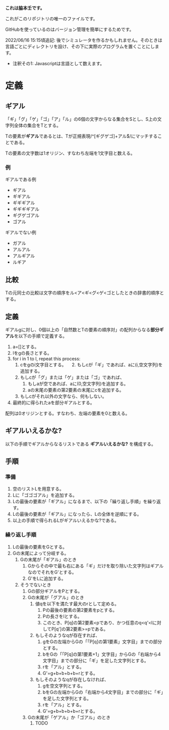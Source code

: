 **これは脇本壬です。**

これがこのリポジトリの唯一のファイルです。

GitHubを使っているのはバージョン管理を簡単にするためです。

2022/06/16 15:15頃追記: 後でシミュレータを作るかもしれません。そのときは言語ごとにディレクトリを設け、その下に実際のプログラムを置くことにします。

* 注釈その1: Javascriptは言語として数えます。

# 定義

## ギアル

「ギ」「グ」「ゲ」「ゴ」「ア」「ル」の6個の文字からなる集合をSとし、S上の文字列全体の集合をTとする。

Tの要素が**ギアル**であるとは、Tが正規表現/^[ギグゲゴ]+アル$/にマッチすることである。

Tの要素の文字数は1オリジン、すなわち左端を1文字目と数える。

### 例

ギアルである例
- ギアル
- ギギアル
- ギギギアル
- ギギギギアル
- ギグゲゴアル
- ゴアル

ギアルでない例
- ガアル
- アルアル
- アルギアル
- ルギア

## 比較

Tの元同士の比較は文字の順序をル<ア<ギ<グ<ゲ<ゴとしたときの辞書的順序とする。

## 定義

ギアルgに対し、0個以上の「自然数とTの要素の順序対」の配列からなる**部分ギアル**を以下の手順で定義する。

1. a=[]とする。
2. lをgの長さとする。
3. for i in 1 to l, repeat this process:
    1. cをgのi文字目とする。
   　2. もしcが「ギ」であれば、aに(i,空文字列)を追加する。
    3. もしcが「グ」または「ゲ」または「ゴ」であれば、
        1. もしaが空であれば、aに(0,空文字列)を追加する。
        2. aの末尾の要素の第2要素の末尾にcを追加する。
    4. もしcがそれ以外の文字なら、何もしない。
4. 最終的に得られたaを部分ギアルとする。

配列は0オリジンとする。すなわち、左端の要素を0と数える。

## ギアルいえるかな?

以下の手順でギアルからなるリストである **ギアルいえるかな?** を構成する。

## 手順

### 準備

1. 空のリストLを用意する。
2. Lに「ゴゴゴアル」を追加する。
3. Lの最後の要素が「ギアル」になるまで、以下の「繰り返し手順」を繰り返す。
4. Lの最後の要素が「ギアル」になったら、Lの全体を逆順にする。
5. 以上の手順で得られるLがギアルいえるかな?である。

### 繰り返し手順

1. Lの最後の要素をGとする。
2. Gの末尾によって分岐する。
    1. Gの末尾が「ギアル」のとき
        1. Gからその中で最も右にある「ギ」だけを取り除いた文字列はギアルなのでそれをG'とする。
        2. G'をLに追加する。
    2. そうでないとき
        1. Gの部分ギアルをPとする。
        2. Gの末尾が「グアル」のとき
            1. 値qを以下を満たす最大のrとして定める。
                1. Pの最後の要素の第2要素をpとする。
                2. Pの長さをlとする。
                3. このとき、P[q]の第2要素<pであり、かつ任意のq<q'<lに対してP[q']の第2要素>=pである。
            2. もしそのようなqが存在すれば、
                1. gをGの左端からGの「「P[q]の第1要素」文字目」までの部分とする。
                2. bをGの「「P[q]の第1要素+1」文字目」からGの「右端から4文字目」までの部分に「ギ」を足した文字列とする。
                3. rを「アル」とする。
                4. G'=g+b+b+b+b+rとする。
            3. もしそのようなqが存在しなければ、
                1. gを空文字列とする。
                2. bをGの左端からGの「右端から4文字目」までの部分に「ギ」を足した文字列とする。
                3. rを「アル」とする。
                4. G'=g+b+b+b+b+rとする。
        3. Gの末尾が「ゲアル」か「ゴアル」のとき
            1. TODO
